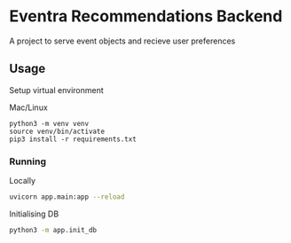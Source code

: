# Eventra Recommendations Backend

A project to serve event objects and recieve user preferences  

## Usage

Setup virtual environment 

Mac/Linux
```
python3 -m venv venv
source venv/bin/activate
pip3 install -r requirements.txt
```

### Running

Locally
```bash
uvicorn app.main:app --reload
```

Initialising DB
```bash
python3 -m app.init_db
```